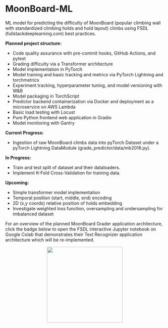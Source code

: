 # MoonBoard-ML
ML model for predicting the difficulty of MoonBoard (popular climbing wall with standardized 
climbing holds and hold layout) climbs using FSDL
(fullstackdeeplearning.com) best practices.

**Planned project structure:**

* Code quality assurance with pre-commit hooks, GitHub Actions, and pytest
* Grading difficulty via a Transformer architecture
* Model implementation in PyTorch
* Model training and basic tracking and metrics via PyTorch Lightning and torchmetrics
* Experiment tracking, hyperparameter tuning, and model versioning with W&B
* Model packaging in TorchScript
* Predictor backend containerization via Docker and deployment as a microservice on AWS Lambda
* Basic load testing with Locust
* Pure Python frontend web application in Gradio
* Model monitoring with Gantry

**Current Progress:**
* Ingestion of raw MoonBoard climbs data into pyTorch Dataset under a pyTorch
Lightning DataModule (grade_predictor/data/mb2016.py).

**In Progress:**
* Train and test split of dataset and their dataloaders.
* Implement K-Fold Cross-Validation for training data.

**Upcoming:**
* Simple transformer model implementation
* Temporal position (start, middle, end) encoding
* 2D (x,y coords) relative position of holds embedding
* Investigate weighted loss function, oversampling and undersampling for imbalanced dataset

For an overview of the planned MoonBoard Grader application architecture, click the badge below to open
the FSDL interactive Jupyter notebook on Google Colab that demonstrates
their Text Recognizer application architecture which will be re-implemented.

<div align="center">
  <a href="http://fsdl.me/2022-overview"> <img src=https://colab.research.google.com/assets/colab-badge.svg width=240> </a>
</div> <br>